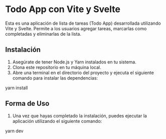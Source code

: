 # Todo App con Vite y Svelte

Esta es una aplicación de lista de tareas (Todo App) desarrollada utilizando Vite y Svelte. Permite a los usuarios agregar tareas, marcarlas como completadas y eliminarlas de la lista.

## Instalación

1. Asegúrate de tener Node.js y Yarn instalados en tu sistema.
2. Clona este repositorio en tu máquina local.
3. Abre una terminal en el directorio del proyecto y ejecuta el siguiente comando para instalar las dependencias:

yarn install


## Forma de Uso
1. Una vez que hayas completado la instalación, puedes ejecutar la aplicación utilizando el siguiente comando:

yarn dev


